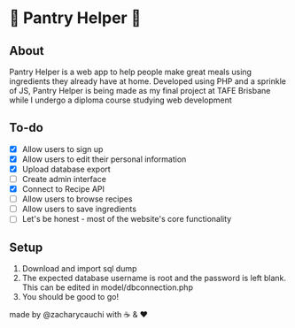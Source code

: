 # :apple: **Pantry Helper** :apple:

## About

Pantry Helper is a web app to help people make great meals using ingredients they already have at home. 
Developed using PHP and a sprinkle of JS, Pantry Helper is being made as my final project at TAFE Brisbane while I undergo a diploma course studying web development

## To-do

- [x] Allow users to sign up
- [x] Allow users to edit their personal information
- [x] Upload database export
- [ ] Create admin interface
- [x] Connect to Recipe API
- [ ] Allow users to browse recipes
- [ ] Allow users to save ingredients
- [ ] Let's be honest - most of the website's core functionality

## Setup

1. Download and import sql dump
1. The expected database username is root and the password is left blank. This can be edited in model/dbconnection.php
1. You should be good to go!



made by @zacharycauchi with :coffee: & :heart:
